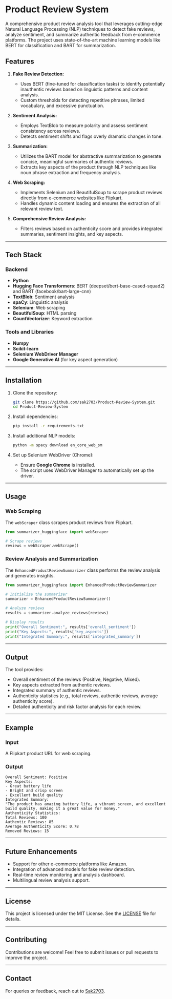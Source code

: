 # Product Review System

A comprehensive product review analysis tool that leverages cutting-edge Natural Language Processing (NLP) techniques to detect fake reviews, analyze sentiment, and summarize authentic feedback from e-commerce platforms. The project uses state-of-the-art machine learning models like BERT for classification and BART for summarization.

## Features

1. **Fake Review Detection:**
   - Uses BERT (fine-tuned for classification tasks) to identify potentially inauthentic reviews based on linguistic patterns and content analysis.
   - Custom thresholds for detecting repetitive phrases, limited vocabulary, and excessive punctuation.

2. **Sentiment Analysis:**
   - Employs TextBlob to measure polarity and assess sentiment consistency across reviews.
   - Detects sentiment shifts and flags overly dramatic changes in tone.

3. **Summarization:**
   - Utilizes the BART model for abstractive summarization to generate concise, meaningful summaries of authentic reviews.
   - Extracts key aspects of the product through NLP techniques like noun phrase extraction and frequency analysis.

4. **Web Scraping:**
   - Implements Selenium and BeautifulSoup to scrape product reviews directly from e-commerce websites like Flipkart.
   - Handles dynamic content loading and ensures the extraction of all relevant review text.

5. **Comprehensive Review Analysis:**
   - Filters reviews based on authenticity score and provides integrated summaries, sentiment insights, and key aspects.

---

## Tech Stack

### Backend
- **Python**
- **Hugging Face Transformers**: BERT (deepset/bert-base-cased-squad2) and BART (facebook/bart-large-cnn)
- **TextBlob**: Sentiment analysis
- **spaCy**: Linguistic analysis
- **Selenium**: Web scraping
- **BeautifulSoup**: HTML parsing
- **CountVectorizer**: Keyword extraction

### Tools and Libraries
- **Numpy**
- **Scikit-learn**
- **Selenium WebDriver Manager**
- **Google Generative AI** (for key aspect generation)

---

## Installation

1. Clone the repository:
   ```bash
   git clone https://github.com/sak2703/Product-Review-System.git
   cd Product-Review-System
   ```

2. Install dependencies:
   ```bash
   pip install -r requirements.txt
   ```

3. Install additional NLP models:
   ```bash
   python -m spacy download en_core_web_sm
   ```

4. Set up Selenium WebDriver (Chrome):
   - Ensure **Google Chrome** is installed.
   - The script uses WebDriver Manager to automatically set up the driver.

---

## Usage

### Web Scraping
The `webScraper` class scrapes product reviews from Flipkart.

```python
from summarizer_huggingface import webScraper

# Scrape reviews
reviews = webScraper.webScrape()
```

### Review Analysis and Summarization
The `EnhancedProductReviewSummarizer` class performs the review analysis and generates insights.

```python
from summarizer_huggingface import EnhancedProductReviewSummarizer

# Initialize the summarizer
summarizer = EnhancedProductReviewSummarizer()

# Analyze reviews
results = summarizer.analyze_reviews(reviews)

# Display results
print("Overall Sentiment:", results['overall_sentiment'])
print("Key Aspects:", results['key_aspects'])
print("Integrated Summary:", results['integrated_summary'])
```

---

## Output
The tool provides:
- Overall sentiment of the reviews (Positive, Negative, Mixed).
- Key aspects extracted from authentic reviews.
- Integrated summary of authentic reviews.
- Authenticity statistics (e.g., total reviews, authentic reviews, average authenticity score).
- Detailed authenticity and risk factor analysis for each review.

---

## Example
### Input
A Flipkart product URL for web scraping.

### Output
```plaintext
Overall Sentiment: Positive
Key Aspects:
- Great battery life
- Bright and crisp screen
- Excellent build quality
Integrated Summary:
"The product has amazing battery life, a vibrant screen, and excellent build quality, making it a great value for money."
Authenticity Statistics:
Total Reviews: 100
Authentic Reviews: 85
Average Authenticity Score: 0.78
Removed Reviews: 15
```

---

## Future Enhancements
- Support for other e-commerce platforms like Amazon.
- Integration of advanced models for fake review detection.
- Real-time review monitoring and analysis dashboard.
- Multilingual review analysis support.

---

## License
This project is licensed under the MIT License. See the [LICENSE](LICENSE) file for details.

---

## Contributing
Contributions are welcome! Feel free to submit issues or pull requests to improve the project.

---

## Contact
For queries or feedback, reach out to [Sak2703](https://github.com/sak2703).


